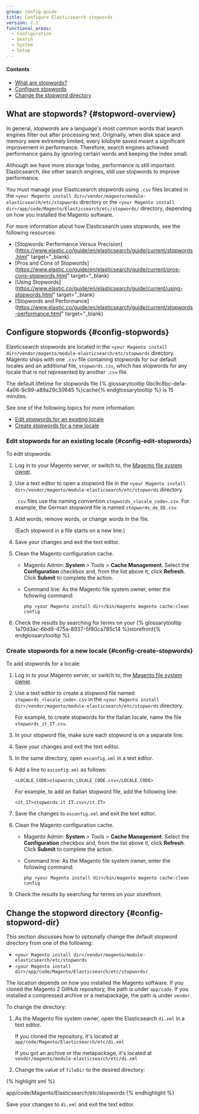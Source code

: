 ```yaml
---
group: config-guide
title: Configure Elasticsearch stopwords
version: 2.3
functional_areas:
  - Configuration
  - Search
  - System
  - Setup
---
```


#### Contents

*	[What are stopwords?](#stopword-overview)
*	[Configure stopwords](#config-stopwords)
*	[Change the stopword directory](#config-stopword-dir)

## What are stopwords? {#stopword-overview}

In general, *stopwords* are a language's most common words that search engines filter out after processing text. Originally, when disk space and memory were extremely limited, every kilobyte saved meant a significant improvement in performance. Therefore, search engines achieved performance gains by ignoring certain words and keeping the index small.

Although we have more storage today, performance is still important. Elasticsearch, like other search engines, still use stopwords to improve performance.

You must manage your Elasticsearch stopwords using `.csv` files located in the `<your Magento install dir>/vendor/magento/module-elasticsearch/etc/stopwords` directory or the `<your Magento install dir>/app/code/Magento/Elasticsearch/etc/stopwords/` directory, depending on how you installed the Magento software.

For more information about how Elasticsearch uses stopwords, see the following resources:

*	[Stopwords: Performance Versus Precision](https://www.elastic.co/guide/en/elasticsearch/guide/current/stopwords.html" target="_blank)
*	[Pros and Cons of Stopwords](https://www.elastic.co/guide/en/elasticsearch/guide/current/pros-cons-stopwords.html" target="_blank)
*	[Using Stopwords](https://www.elastic.co/guide/en/elasticsearch/guide/current/using-stopwords.html" target="_blank)
*	[Stopwords and Performance](https://www.elastic.co/guide/en/elasticsearch/guide/current/stopwords-performance.html" target="_blank)

## Configure stopwords {#config-stopwords}

Elasticsearch stopwords are located in the `<your Magento install dir>/vendor/magento/module-elasticsearch/etc/stopwords` directory. Magento ships with one `.csv` file containing stopwords for our default locales and an additional file, `stopwords.csv`, which has stopwords for any locale that is not represented by another `.csv` file.

The default lifetime for stopwords file {% glossarytooltip 0bc9c8bc-de1a-4a06-9c99-a89a29c30645 %}cache{% endglossarytooltip %} is 15 minutes.

See one of the following topics for more information:

*	[Edit stopwords for an existing locale](#config-edit-stopwords)
*	[Create stopwords for a new locale](#config-create-stopwords)

### Edit stopwords for an existing locale {#config-edit-stopwords}

To edit stopwords:

1.	Log in to your Magento server, or switch to, the [Magento file system owner]({{page.baseurl}}/install-gde/prereq/apache-user.html#install-update-depend-user-switch).
2.	Use a text editor to open a stopword file in the `<your Magento install dir>/vendor/magento/module-elasticsearch/etc/stopwords` directory.

	`.csv` files use the naming convention `stopwords_<locale_code>.csv`. For example, the German stopword file is named `stopwords_de_DE.csv`.
3.	Add words, remove words, or change words in the file.

	(Each stopword in a file starts on a new line.)
4.	Save your changes and exit the text editor.
5.	Clean the Magento configuration cache.

	*	Magento Admin: **System** > Tools > **Cache Management**. Select the **Configuration** checkbox and, from the list above it, click **Refresh**. Click **Submit** to complete the action.

	*	Command line: As the Magento file system owner, enter the following command:

			php <your Magento install dir>/bin/magento magento cache:clean config
6.	Check the results by searching for terms on your {% glossarytooltip 1a70d3ac-6bd9-475a-8937-5f80ca785c14 %}storefront{% endglossarytooltip %}.

### Create stopwords for a new locale {#config-create-stopwords}

To add stopwords for a locale:

1.	Log in to your Magento server, or switch to, the [Magento file system owner]({{page.baseurl}}/install-gde/prereq/apache-user.html#install-update-depend-user-switch).
2.	Use a text editor to create a stopword file named `stopwords_<locale_code>.csv` in the `<your Magento install dir>/vendor/magento/module-elasticsearch/etc/stopwords` directory.

	For example, to create stopwords for the Italian locale, name the file `stopwords_it_IT.csv`.

3.	In your stopword file, make sure each stopword is on a separate line.
4.	Save your changes and exit the text editor.
5.	In the same directory, open `esconfig.xml` in a text editor.
6.	Add a line to `esconfig.xml` as follows:

	    <LOCALE_CODE>stopwords_LOCALE_CODE.csv</LOCALE_CODE>

    For example, to add an Italian stopword file, add the following line:

	    <it_IT>stopwords_it_IT.csv</it_IT>
7.	Save the changes to `esconfig.xml` and exit the text editor.
8.	Clean the Magento configuration cache.

	*	Magento Admin: **System** > Tools > **Cache Management**. Select the **Configuration** checkbox and, from the list above it, click **Refresh**. Click **Submit** to complete the action.

	*	Command line: As the Magento file system owner, enter the following command:

			php <your Magento install dir>/bin/magento magento cache:clean config
9.	Check the results by searching for terms on your storefront.

## Change the stopword directory {#config-stopword-dir}

This section discusses how to optionally change the default stopword directory from one of the following:

*	`<your Magento install dir>/vendor/magento/module-elasticsearch/etc/stopwords`
*	`<your Magento install dir>/app/code/Magento/Elasticsearch/etc/stopwords/`

The location depends on how you installed the Magento software. If you cloned the Magento 2 GitHub repository, the path is under `app/code`. If you installed a compressed archive or a metapackage, the path is under `vendor`.

To change the directory:

1.	As the Magento file system owner, open the Elasticsearch `di.xml` in a text editor.

	If you cloned the repository, it's located at `app/code/Magento/Elasticsearch/etc/di.xml`

	If you got an archive or the metapackage, it's located at `vendor/magento/module-elasticsearch/etc/di.xml`

2.	Change the value of `fileDir` to the desired directory:

{% highlight xml %}

<type name="Magento\Elasticsearch\SearchAdapter\Query\Preprocessor\Stopwords">
    <arguments>
        <argument name="fileDir" xsi:type="string">app/code/Magento/Elasticsearch/etc/stopwords</argument>
    </arguments>
</type>
{% endhighlight %}

Save your changes to `di.xml` and exit the text editor.
